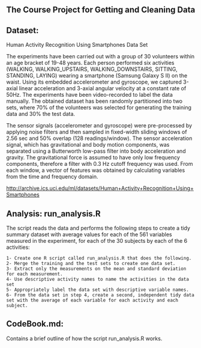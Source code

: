 ## The Course Project for Getting and Cleaning Data

## Dataset:

Human Activity Recognition Using Smartphones Data Set

The experiments have been carried out with a group of 30 volunteers within an age bracket of 19-48 years. Each person performed six activities (WALKING, WALKING_UPSTAIRS, WALKING_DOWNSTAIRS, SITTING, STANDING, LAYING) wearing a smartphone (Samsung Galaxy S II) on the waist. Using its embedded accelerometer and gyroscope, we captured 3-axial linear acceleration and 3-axial angular velocity at a constant rate of 50Hz. The experiments have been video-recorded to label the data manually. The obtained dataset has been randomly partitioned into two sets, where 70% of the volunteers was selected for generating the training data and 30% the test data. 

The sensor signals (accelerometer and gyroscope) were pre-processed by applying noise filters and then sampled in fixed-width sliding windows of 2.56 sec and 50% overlap (128 readings/window). The sensor acceleration signal, which has gravitational and body motion components, was separated using a Butterworth low-pass filter into body acceleration and gravity. The gravitational force is assumed to have only low frequency components, therefore a filter with 0.3 Hz cutoff frequency was used. From each window, a vector of features was obtained by calculating variables from the time and frequency domain.

http://archive.ics.uci.edu/ml/datasets/Human+Activity+Recognition+Using+Smartphones



## Analysis: run_analysis.R

The script reads the data and performs the following steps to create a tidy summary dataset with average values for each of the 561 variables measured in the experiment, for each of the 30 subjects by each of the 6 activities:

	1- Create one R script called run_analysis.R that does the following. 
	2- Merge the training and the test sets to create one data set.
	3- Extract only the measurements on the mean and standard deviation for each measurement. 
	4- Use descriptive activity names to name the activities in the data set
	5- Appropriately label the data set with descriptive variable names. 
	6- From the data set in step 4, create a second, independent tidy data set with the average of each variable for each activity and each subject.


	
## CodeBook.md:

Contains a brief outline of how the script run_analysis.R works.

